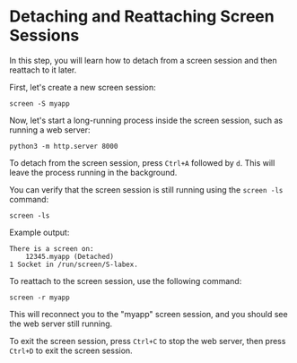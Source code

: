 # Detaching and Reattaching Screen Sessions

In this step, you will learn how to detach from a screen session and then reattach to it later.

First, let's create a new screen session:

```
screen -S myapp
```

Now, let's start a long-running process inside the screen session, such as running a web server:

```
python3 -m http.server 8000
```

To detach from the screen session, press `Ctrl+A` followed by `d`. This will leave the process running in the background.

You can verify that the screen session is still running using the `screen -ls` command:

```
screen -ls
```

Example output:

```
There is a screen on:
	12345.myapp	(Detached)
1 Socket in /run/screen/S-labex.
```

To reattach to the screen session, use the following command:

```
screen -r myapp
```

This will reconnect you to the "myapp" screen session, and you should see the web server still running.

To exit the screen session, press `Ctrl+C` to stop the web server, then press `Ctrl+D` to exit the screen session.
